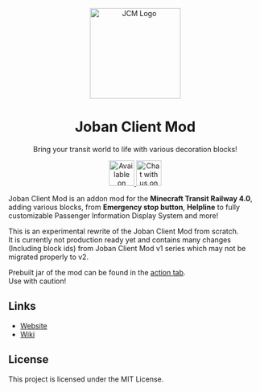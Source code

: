 <p align="center">
  <img src="assets/JCM_logo.png" width="180px" alt="JCM Logo">
</p>

<h1 align="center">
  Joban Client Mod
</h1>

<p align="center">Bring your transit world to life with various decoration blocks!</p>

<p align="center">
  <a href="https://modrinth.com/mod/jcm">
    <img alt="Available on Modrinth" height="50" src="https://cdn.jsdelivr.net/npm/@intergrav/devins-badges@3/assets/cozy/available/modrinth_vector.svg">
  </a>
  <a href="https://discord.com/invite/FNc2rgWmP2">
    <img alt="Chat with us on Discord" height="50" src="https://cdn.jsdelivr.net/npm/@intergrav/devins-badges@3/assets/cozy/social/discord-plural_vector.svg">
  </a>
</p>

Joban Client Mod is an addon mod for the **Minecraft Transit Railway 4.0**, adding various blocks, from **Emergency stop button**, **Helpline** to fully customizable Passenger Information Display System and more!  

This is an experimental rewrite of the Joban Client Mod from scratch.  
It is currently not production ready yet and contains many changes (Including block ids) from Joban Client Mod v1 series which may not be migrated properly to v2.  

Prebuilt jar of the mod can be found in the [action tab](https://github.com/DistrictOfJoban/Joban-Client-Mod/actions).  
Use with caution!

## Links
- [Website](https://www.joban.org/JCM/)
- [Wiki](https://www.joban.org/wiki/JCM:Joban_Client_Mod)

## License
This project is licensed under the MIT License.
